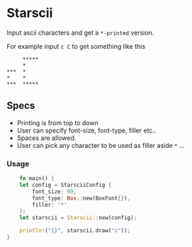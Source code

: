 # Starscii
Input ascii characters and get a `*-printed` version.

For example input `c C` to get something like this

```
     *****
     *    
***  *    
*    *    
***  *****
```

## Specs
- Printing is from top to down
- User can specify font-size, font-type, filler etc..
- Spaces are allowed.
- User can pick any character to be used as filler aside `*` ...

### Usage

```rust
    fn main() {
    let config = StarsciiConfig {
        font_size: 99,
        font_type: Box::new(BoxFont{}),
        filler: '*'
    };
    let starscii = Starscii::new(config);

    println!("{}", starscii.draw("c"));
}
```